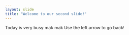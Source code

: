 ```yaml
---
layout: slide
title: "Welcome to our second slide!"
---
```

Today is very busy mak mak
Use the left arrow to go back!
